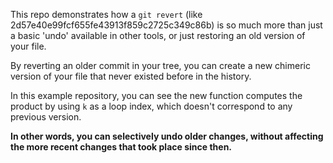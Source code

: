 This repo demonstrates how a `git revert` (like 2d57e40e99fcf655fe43913f859c2725c349c86b) is so much more than just a basic 'undo' available in other tools, or just restoring an old version of your file.

By reverting an older commit in your tree, you can create a new chimeric version of your file that never existed before in the history.

In this example repository, you can see the new function computes the product by using `k` as a loop index, which doesn't correspond to any previous version.

**In other words, you can selectively undo older changes, without affecting the more recent changes that took place since then.**
